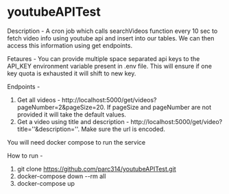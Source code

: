 # youtubeAPITest

Description - A cron job which calls searchVideos function every 10 sec to fetch video info using youtube api and insert into our tables. We can then access this information using get endpoints. 

Fetaures - You can provide multiple space separated api keys to the API_KEY environment variable present in .env file. This will ensure if one key quota is exhausted it will shift to new key.

Endpoints -
1. Get all videos - http://localhost:5000/get/videos?pageNumber=2&pageSize=20. If pageSize and pageNumber are not provided it will take the default values.
2. Get a video using title and description - http://localhost:5000/get/video?title=''&description=''. Make sure the url is encoded.


You will need docker compose to run the service

How to run -
1. git clone https://github.com/parc314/youtubeAPITest.git
2. docker-compose down --rm all
3. docker-compose up  
